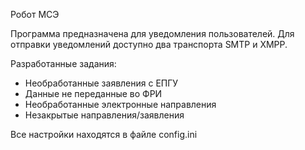 Робот МСЭ

Программа предназначена для уведомления пользователей. Для отправки уведомлений доступно два транспорта SMTP и XMPP.

Разработанные задания:
- Необработанные заявления с ЕПГУ
- Данные не переданные во ФРИ
- Необработанные электронные направления
- Незакрытые направления/заявления

Все настройки находятся в файле config.ini
